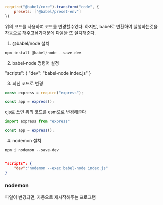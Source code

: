 

```js
require("@babel/core").transform("code", {
	presets: ["@babel/preset-env"]
})
```
위의 코드를 사용하여 코드를 변경할수있다.
하지만,  babel로 변환하여 실행하는것을 자동으로 해주고싶기때문에
다음을 또 설치해준다.

1. @babel/node 설치

```js
npm install @babel/node --save-dev
```

2. babel-node 명령어 설정
   
"scripts": {
	"dev": "babel-node index.js"
}

3. 최신 코드로 변경
   
```js
const express = require("express");

const app = express();
```

cjs로 쓰인 위의 코드를 esm으로 변경해준다

```js
import express from "express"

const app = express();
```

4. nodemon 설치
   
```js
npm i nodemon --save-dev
```


```json

"scripts": {
	"dev":"nodemon --exec babel-node index.js" 
}

```

### nodemon

파일이 변경되면, 자동으로 재시작해주는 프로그램
